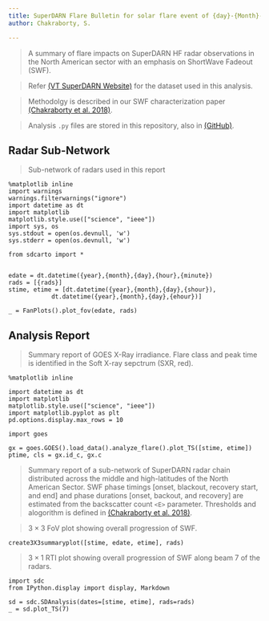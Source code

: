 ```yaml
---
title: SuperDARN Flare Bulletin for solar flare event of {day}-{Month}-{year}
author: Chakraborty, S.

---
```


> A summary of flare impacts on SuperDARN HF radar observations in the North American sector with an emphasis on ShortWave Fadeout (SWF).

> Refer [(VT SuperDARN Website)](http://vt.superdarn.org/) for the dataset used in this analysis.

> Methodolgy is described in our SWF characterization paper [(Chakraborty et al. 2018)](https://doi.org/10.1002/2017RS006488).

> Analysis `.py` files are stored in this repository, also in [(GitHub)](https://github.com/shibaji7/SD_RT_SWF_Monitoring).

## Radar Sub-Network

> Sub-network of radars used in this report
```{python, echo=False}
%matplotlib inline
import warnings
warnings.filterwarnings("ignore")
import datetime as dt
import matplotlib
matplotlib.style.use(["science", "ieee"])
import sys, os
sys.stdout = open(os.devnull, 'w')
sys.stderr = open(os.devnull, 'w')

from sdcarto import *


edate = dt.datetime({year},{month},{day},{hour},{minute})
rads = [{rads}]
stime, etime = [dt.datetime({year},{month},{day},{shour}), 
            dt.datetime({year},{month},{day},{ehour})]

_ = FanPlots().plot_fov(edate, rads)
```

## Analysis Report

> Summary report of GOES X-Ray irradiance. Flare class and peak time is identified in the Soft X-ray sepctrum (SXR, red).

```{python, echo=False}
%matplotlib inline

import datetime as dt
import matplotlib
matplotlib.style.use(["science", "ieee"])
import matplotlib.pyplot as plt
pd.options.display.max_rows = 10

import goes

gx = goes.GOES().load_data().analyze_flare().plot_TS([stime, etime])
ptime, cls = gx.id_c, gx.c
```

> Summary report of a sub-network of SuperDARN radar chain distributed across the middle and high-latitudes of the North American Sector. SWF phase timings [onset, blackout, recovery start, and end] and phase durations [onset, backout, and recovery] are estimated from the backscatter count `<E>` parameter. Thresholds and alogorithm is defined in [(Chakraborty et al. 2018)](https://doi.org/10.1002/2017RS006488).


> $3\times 3$ FoV plot showing overall progression of SWF.
```{python, echo=False}
create3X3summaryplot([stime, edate, etime], rads)
```

> $3\times 1$ RTI plot showing overall progression of SWF along beam 7 of the radars.

```{python, echo=False}
import sdc
from IPython.display import display, Markdown

sd = sdc.SDAnalysis(dates=[stime, etime], rads=rads)
_ = sd.plot_TS(7)
```